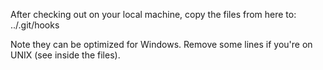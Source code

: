 After checking out on your local machine, copy the files from here to:
../.git/hooks

Note they can be optimized for Windows. Remove some lines if you're on UNIX (see inside the files).
